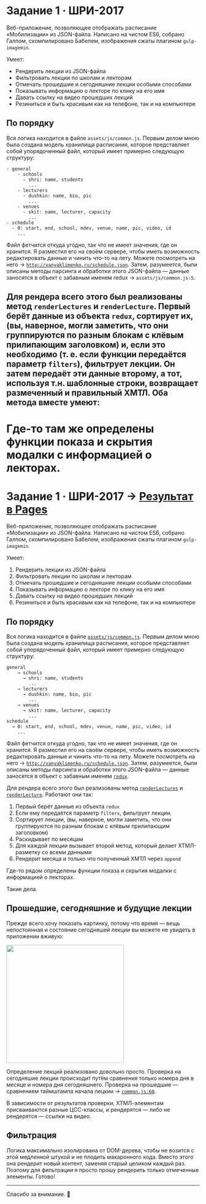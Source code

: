 # Задание 1 · ШРИ-2017

Веб-приложение, позволяющее отображать расписание «Мобилизации» из JSON-файла. Написано на чистом ES6, собрано Галпом, скомпилировано Бабелем, изображения сжаты плагином `gulp-imagemin`.
  
Умеет:
- Рендерить лекции из JSON-файла
- Фильтровать лекции по школам и лекторам
- Отмечать прошедшие и сегодняшние лекции особыми способами
- Показывать информацию о лекторе по клику на его имя
- Давать ссылку на видео прошедших лекций
- Резиниться и быть красивым как на телефоне, так и на компьютере

## По порядку
Вся логика находится в файле `assets/js/common.js`.
Первым делом мною была создана модель хранилища расписания, которое представляет собой упорядоченный файл, который имеет примерно следующую структуру:
```
- general
    - schools
      - shri: name, students
        ...
    - lecturers
      - dushkin: name, bio, pic
        ...
    - venues
      - skit: name, lecturer, capacity
        ...
- schedule
  - 0: start, end, school, mdev, venue, name, pic, video, id
    ...
```
Файл фетчится откуда угодно, так что не имеет значения, где он хранится. Я разместил его на своём сервере, чтобы иметь возможность редактировать данные и чинить что-то на лету. Можете посмотреть на него → [`http://vanyaklimenko.ru/schedule.json`](http://vanyaklimenko.ru/schedule.json). Затем, разумеется, были описаны методы парсинга и обработки этого JSON-файла — данные заносятся в объект с забавным именем redux → `assets/js/common.js:5`.

Для рендера всего этого был реализованы метод `renderLectures` и `renderLecture`. Первый берёт данные из объекта `redux`, сортирует их, (вы, наверное, могли заметить, что они группируются по разным блокам с клёвым прилипающим заголовком) и, если это необходимо (т. е. если функции передаётся параметр `filters`), фильтрует лекции. Он затем передаёт эти данные второму, а тот, используя т.н. шаблонные строки, возвращает размеченный и правильный ХМТЛ. Оба метода вместе умеют:
- 

Где-то там же определены функции показа и скрытия модалки с информацией о лекторах.
=======
# Задание 1 · ШРИ-2017 → [Результат в Pages](http://vanyaklimenko.ru/shri-task-1)
Веб-приложение, позволяющее отображать расписание «Мобилизации» из JSON-файла. Написано на чистом ES6, собрано Галпом, скомпилировано Бабелем, изображения сжаты плагином `gulp-imagemin`.

Умеет:
1. Рендерить лекции из JSON-файла
2. Фильтровать лекции по школам и лекторам
3. Отмечать прошедшие и сегодняшние лекции особыми способами
4. Показывать информацию о лекторе по клику на его имя
5. Давать ссылку на видео прошедших лекций
6. Резиниться и быть красивым как на телефоне, так и на компьютере

## По порядку
Вся логика находится в файле [`assets/js/common.js`](https://github.com/vanya-klimenko/shri-task-1/blob/master/assets/js/common.js).
Первым делом мною была создана модель хранилища расписания, которое представляет собой упорядоченный файл, который имеет примерно следующую структуру:
```
general
    → schools
      → shri: name, students
        ...
    → lecturers
      → dushkin: name, bio, pic
        ...
    → venues
      → skit: name, lecturer, capacity
        ...
schedule
  → 0: start, end, school, mdev, venue, name, pic, video, id
    ...
```
Файл фетчится откуда угодно, так что не имеет значения, где он хранится. Я разместил его на своём сервере, чтобы иметь возможность редактировать данные и чинить что-то на лету. Можете посмотреть на него → [`http://vanyaklimenko.ru/schedule.json`](http://vanyaklimenko.ru/schedule.json). Затем, разумеется, были описаны методы парсинга и обработки этого JSON-файла — данные заносятся в объект с забавным именем [`redux`](https://github.com/vanya-klimenko/shri-task-1/blob/master/assets/js/common.js#L4).

Для рендера всего этого был реализованы метод [`renderLectures`](https://github.com/vanya-klimenko/shri-task-1/blob/master/assets/js/common.js#L71) и [`renderLecture`](https://github.com/vanya-klimenko/shri-task-1/blob/master/assets/js/common.js#L152). Работают они так:
1. Первый берёт данные из объекта `redux`
2. Если ему передаётся параметр `filters`, фильтрует лекции.
2. Сортирует лекции, (вы, наверное, могли заметить, что они группируются по разным блокам с клёвым прилипающим заголовком)
3. Раскидывает по месяцам
4. Для каждой лекции вызывает второй метод, который делает ХТМЛ-разметку со всеми данными
5. Рендерит месяца и только что полученный ХМТЛ через `append` 
 
Где-то рядом определены функции показа и скрытия модалки с информацией о лекторах.

Такие дела. 

## Прошедшие, сегодняшние и будущие лекции
Прежде всего хочу показать картинку, потому что время — вещь непостоянная и состояние сегодняшей лекции вы можете не увидеть в приложении вживую:  
  
<img src="http://vanyaklimenko.ru/i/shri-1.png" width="307">  

Определение лекций реализовано довольно просто. Проверка на сегодняшие лекции происходит путём сравнения только номера дня в месяце и номера дня сегодняшнего. Проверка на прошедшие — сравнением таймштампа начала лецкии → [`common.js:60`](https://github.com/vanya-klimenko/shri-task-1/blob/master/assets/js/common.js#L60`).

В зависимости от результатов проверки, ХТМЛ-элементам присваиваются разные ЦСС-классы, и рендерятся — либо не рендерятся — ссылки на видео.

## Фильтрация
Логика максимально изолирована от DOM-дерева, чтобы не возится с этой медленной штукой и не плодить макаронного кода. Вместо этого она рендерит новый контент, заменяя старый целиком каждый раз. Поэтому для фильтрации я просто прошу рендерить только отмеченные элементы. Готово!

---

Спасибо за внимание. 🌚